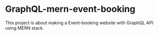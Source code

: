 # GraphQL-mern-event-booking

This project is about making a Event-booking website with GraphQL API using MERN stack.
